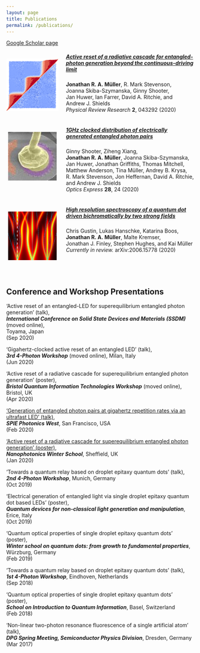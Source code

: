 ```yaml
---
layout: page
title: Publications
permalink: /publications/
---
```


[Google Scholar page](https://scholar.google.com/citations?user=OBSTfakAAAAJ)

<div>
<img src="/img/Physical Review Research_2_043292_key-image.png" align="left" alt="Portrait photo" style="margin: 20px 20px 00px 00px;width:140px;" />
</div>
<div>
<h5 id="-active-reset-of-a-radiative-cascade-for-entangled-photon-generation-beyond-the-continuous-driving-limit-https-doi-org-10-1103-physrevresearch-2-04329-"><a href="https://doi.org/10.1103/PhysRevResearch.2.04329"><strong>Active reset of a radiative cascade for entangled-photon generation beyond the continuous-driving limit</strong></a></h5>
<p class="nooverflow"><strong>Jonathan&nbsp;R.&nbsp;A.&nbsp;Müller</strong>, R.&nbsp;Mark&nbsp;Stevenson, Joanna&nbsp;Skiba-Szymanska, Ginny&nbsp;Shooter, Jan&nbsp;Huwer, Ian&nbsp;Farrer, David&nbsp;A.&nbsp;Ritchie, and Andrew&nbsp;J.&nbsp;Shields<br><!--**Müller, Jonathan RA**;  Stevenson, R Mark; Skiba-Szymanska, Joanna; Shooter, Ginny; Huwer, Jan; Farrer, Ian; Ritchie, David A; Shields, Andrew J;   -->
<em>Physical Review Research</em> <strong>2</strong>, 043292 (2020)
<br clear="left">
<br>
</p>
</div>

<!-- ##### [**Active reset of a radiative cascade for entangled-photon generation beyond the continuous-driving limit**](https://doi.org/10.1103/PhysRevResearch.2.04329)
**Jonathan&nbsp;R.&nbsp;A.&nbsp;Müller**, R.&nbsp;Mark&nbsp;Stevenson, Joanna&nbsp;Skiba-Szymanska, Ginny&nbsp;Shooter, Jan&nbsp;Huwer, Ian&nbsp;Farrer, David&nbsp;A.&nbsp;Ritchie, and Andrew&nbsp;J.&nbsp;Shields  
<!--**Müller, Jonathan RA**;  Stevenson, R Mark; Skiba-Szymanska, Joanna; Shooter, Ginny; Huwer, Jan; Farrer, Ian; Ritchie, David A; Shields, Andrew J;   -->

<!-- _Physical Review Research_ **2**, 043292 (2020) -->

<div>
<img src="/img/Optics_Express_28_24_key-image.jpg" align="left" alt="Portrait photo" style="margin: 20px 25px 25px 05px;width:130px;" />
</div>
<div>
<h5 id="-1ghz-clocked-distribution-of-electrically-generated-entangled-photon-pairs-https-doi-org-10-1364-oe-405466-"><a href="https://doi.org/10.1364/OE.405466"><strong>1GHz clocked distribution of electrically generated entangled photon pairs</strong></a></h5>
<p class="nooverflow">Ginny&nbsp;Shooter, Ziheng&nbsp;Xiang, <strong>Jonathan&nbsp;R.&nbsp;A.&nbsp;Müller</strong>, Joanna&nbsp;Skiba-Szymanska, Jan&nbsp;Huwer, Jonathan&nbsp;Griffiths, Thomas&nbsp;Mitchell, Matthew&nbsp;Anderson, Tina&nbsp;Müller, Andrey&nbsp;B.&nbsp;Krysa, R.&nbsp;Mark&nbsp;Stevenson, Jon&nbsp;Heffernan, David&nbsp;A.&nbsp;Ritchie, and Andrew&nbsp;J.&nbsp;Shields
<br>
<em>Optics Express</em> <strong>28</strong>, 24 (2020)
<br clear="left">
<br>
</p>
</div>

<!-- ##### [**1GHz clocked distribution of electrically generated entangled photon pairs**](https://doi.org/10.1364/OE.405466)
Ginny&nbsp;Shooter, Ziheng&nbsp;Xiang, **Jonathan&nbsp;R.&nbsp;A.&nbsp;Müller**, Joanna&nbsp;Skiba-Szymanska, Jan&nbsp;Huwer, Jonathan&nbsp;Griffiths, Thomas&nbsp;Mitchell, Matthew&nbsp;Anderson, Tina&nbsp;Müller, Andrey&nbsp;B.&nbsp;Krysa, R.&nbsp;Mark&nbsp;Stevenson, Jon&nbsp;Heffernan, David&nbsp;A.&nbsp;Ritchie, and Andrew&nbsp;J.&nbsp;Shields  
<!-- Shooter, Ginny; Xiang, Ziheng; **Müller, Jonathan RA**; Skiba-Szymanska, Joanna; Huwer, Jan; Griffiths, Jonathan; Mitchell, Thomas; Anderson, Matthew; Müller, Tina; Krysa, Andrey B; Stevenson, R Mark; Heffernan, Jon; Ritchie, David A; Shields, Andrew J; -->

<!-- _Optics Express_ **28**, 24 (2020) -->

<div>
<img src="/img/High_resolution_spectroscopy_key-image.png" align="left" alt="Portrait photo" style="margin: 20px 25px 25px 05px;width:130px;" />
</div>
<div>
<h5 id="-high-resolution-spectroscopy-of-a-quantum-dot-driven-bichromatically-by-two-strong-fields-https-arxiv-org-abs-2006-15778-">
  <a href="https://arxiv.org/abs/2006.15778">
    <strong>High resolution spectroscopy of a quantum dot driven bichromatically by two strong fields</strong>
  </a>
</h5>
<p class="nooverflow">
Chris&nbsp;Gustin, Lukas&nbsp;Hanschke, Katarina&nbsp;Boos, <strong>Jonathan&nbsp;R.&nbsp;A.&nbsp;Müller</strong>, Malte&nbsp;Kremser, Jonathan&nbsp;J.&nbsp;Finley, Stephen&nbsp;Hughes, and Kai&nbsp;Müller<br>
<em>Currently in review.</em> arXiv:2006.15778 (2020)
<br clear="left">
<br>
</p>
</div>


## Conference and Workshop Presentations

‘Active reset of an entangled-LED for superequilibrium entangled photon generation’ (talk),  
**_International Conference on Solid State Devices and Materials (SSDM)_** (moved online),  
Toyama, Japan  
(Sep 2020)

‘Gigahertz-clocked active reset of an entangled LED’ (talk),  
**_3rd 4-Photon Workshop_** (moved online), Milan, Italy  
(Jun 2020)

‘Active reset of a radiative cascade for superequilibrium entangled photon generation’ (poster),  
**_Bristol Quantum Information Technologies Workshop_** (moved online), Bristol, UK  
(Apr 2020)

[‘Generation of entangled photon pairs at gigahertz repetition rates via an ultrafast LED’ (talk)](https://spie.org/PW20O/conferencedetails/ultrafast-phenomena-and-nanophotonics#2545685:~:text=Generation%20of%20entangled%20photon%20pairs%20at,Toshiba%20Research%20Europe%20Ltd.%20(United%20Kingdom)),  
**_SPIE Photonics West_**, San Francisco, USA  
(Feb 2020)

[‘Active reset of a radiative cascade for superequilibrium entangled photon generation’ (poster)](https://sites.google.com/sheffield.ac.uk/nano-photonics-winter-school/abstract?authuser=0#h.p_QQmZLXIo_FAU:~:text=3%20%2D%20Jonathan%20M%C3%BCller%20%2D%20Toshiba,repetition%20rates%20via%20an%20entangled%20LED),  
**_Nanophotonics Winter School_**, Sheffield, UK  
(Jan 2020)

‘Towards a quantum relay based on droplet epitaxy quantum dots’ (talk),  
**_2nd 4-Photon Workshop_**, Munich, Germany  
(Oct 2019)

‘Electrical generation of entangled light via single droplet epitaxy quantum dot based LEDs’ (poster),  
**_Quantum devices for non-classical light generation and manipulation_**, Erice, Italy  
(Oct 2019)

‘Quantum optical properties of single droplet epitaxy quantum dots’ (poster),  
**_Winter school on quantum dots: from growth to fundamental properties_**,  
Würzburg, Germany  
(Feb 2019)

‘Towards a quantum relay based on droplet epitaxy quantum dots’ (talk),  
**_1st 4-Photon Workshop_**, Eindhoven, Netherlands  
(Sep 2018)

‘Quantum optical properties of single droplet epitaxy quantum dots’ (poster),  
**_School on Introduction to Quantum Information_**, Basel, Switzerland  
(Feb 2018)

‘Non-linear two-photon resonance fluorescence of a single artificial atom’ (talk),  
**_DPG Spring Meeting, Semiconductor Physics Division_**, Dresden, Germany  
(Mar 2017)
